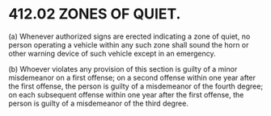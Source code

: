 412.02 ZONES OF QUIET.
======================

​(a) Whenever authorized signs are erected indicating a zone of quiet,
no person operating a vehicle within any such zone shall sound the horn
or other warning device of such vehicle except in an emergency.

​(b) Whoever violates any provision of this section is guilty of a minor
misdemeanor on a first offense; on a second offense within one year
after the first offense, the person is guilty of a misdemeanor of the
fourth degree; on each subsequent offense within one year after the
first offense, the person is guilty of a misdemeanor of the third
degree.
